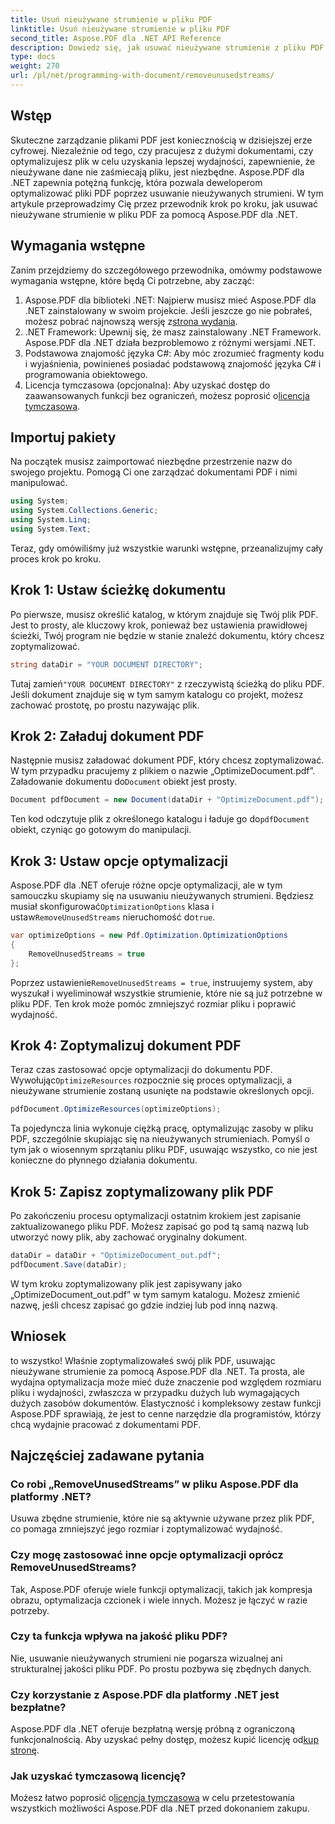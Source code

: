 ```yaml
---
title: Usuń nieużywane strumienie w pliku PDF
linktitle: Usuń nieużywane strumienie w pliku PDF
second_title: Aspose.PDF dla .NET API Reference
description: Dowiedz się, jak usuwać nieużywane strumienie z pliku PDF za pomocą Aspose.PDF dla platformy .NET, aby zoptymalizować rozmiar pliku i wydajność.
type: docs
weight: 270
url: /pl/net/programming-with-document/removeunusedstreams/
---
```

## Wstęp

Skuteczne zarządzanie plikami PDF jest koniecznością w dzisiejszej erze cyfrowej. Niezależnie od tego, czy pracujesz z dużymi dokumentami, czy optymalizujesz plik w celu uzyskania lepszej wydajności, zapewnienie, że nieużywane dane nie zaśmiecają pliku, jest niezbędne. Aspose.PDF dla .NET zapewnia potężną funkcję, która pozwala deweloperom optymalizować pliki PDF poprzez usuwanie nieużywanych strumieni. W tym artykule przeprowadzimy Cię przez przewodnik krok po kroku, jak usuwać nieużywane strumienie w pliku PDF za pomocą Aspose.PDF dla .NET.

## Wymagania wstępne

Zanim przejdziemy do szczegółowego przewodnika, omówmy podstawowe wymagania wstępne, które będą Ci potrzebne, aby zacząć:

1.  Aspose.PDF dla biblioteki .NET: Najpierw musisz mieć Aspose.PDF dla .NET zainstalowany w swoim projekcie. Jeśli jeszcze go nie pobrałeś, możesz pobrać najnowszą wersję z[strona wydania](https://releases.aspose.com/pdf/net/).
2. .NET Framework: Upewnij się, że masz zainstalowany .NET Framework. Aspose.PDF dla .NET działa bezproblemowo z różnymi wersjami .NET.
3. Podstawowa znajomość języka C#: Aby móc zrozumieć fragmenty kodu i wyjaśnienia, powinieneś posiadać podstawową znajomość języka C# i programowania obiektowego.
4.  Licencja tymczasowa (opcjonalna): Aby uzyskać dostęp do zaawansowanych funkcji bez ograniczeń, możesz poprosić o[licencja tymczasowa](https://purchase.aspose.com/temporary-license/).


## Importuj pakiety

Na początek musisz zaimportować niezbędne przestrzenie nazw do swojego projektu. Pomogą Ci one zarządzać dokumentami PDF i nimi manipulować.

```csharp
using System;
using System.Collections.Generic;
using System.Linq;
using System.Text;
```

Teraz, gdy omówiliśmy już wszystkie warunki wstępne, przeanalizujmy cały proces krok po kroku.

## Krok 1: Ustaw ścieżkę dokumentu

Po pierwsze, musisz określić katalog, w którym znajduje się Twój plik PDF. Jest to prosty, ale kluczowy krok, ponieważ bez ustawienia prawidłowej ścieżki, Twój program nie będzie w stanie znaleźć dokumentu, który chcesz zoptymalizować.

```csharp
string dataDir = "YOUR DOCUMENT DIRECTORY";
```

 Tutaj zamień`"YOUR DOCUMENT DIRECTORY"` z rzeczywistą ścieżką do pliku PDF. Jeśli dokument znajduje się w tym samym katalogu co projekt, możesz zachować prostotę, po prostu nazywając plik.

## Krok 2: Załaduj dokument PDF

Następnie musisz załadować dokument PDF, który chcesz zoptymalizować. W tym przypadku pracujemy z plikiem o nazwie „OptimizeDocument.pdf”. Załadowanie dokumentu do`Document` obiekt jest prosty.

```csharp
Document pdfDocument = new Document(dataDir + "OptimizeDocument.pdf");
```

 Ten kod odczytuje plik z określonego katalogu i ładuje go do`pdfDocument` obiekt, czyniąc go gotowym do manipulacji.

## Krok 3: Ustaw opcje optymalizacji

 Aspose.PDF dla .NET oferuje różne opcje optymalizacji, ale w tym samouczku skupiamy się na usuwaniu nieużywanych strumieni. Będziesz musiał skonfigurować`OptimizationOptions` klasa i ustaw`RemoveUnusedStreams` nieruchomość do`true`.

```csharp
var optimizeOptions = new Pdf.Optimization.OptimizationOptions
{
    RemoveUnusedStreams = true
};
```

 Poprzez ustawienie`RemoveUnusedStreams = true`, instruujemy system, aby wyszukał i wyeliminował wszystkie strumienie, które nie są już potrzebne w pliku PDF. Ten krok może pomóc zmniejszyć rozmiar pliku i poprawić wydajność.

## Krok 4: Zoptymalizuj dokument PDF

 Teraz czas zastosować opcje optymalizacji do dokumentu PDF. Wywołując`OptimizeResources` rozpocznie się proces optymalizacji, a nieużywane strumienie zostaną usunięte na podstawie określonych opcji.

```csharp
pdfDocument.OptimizeResources(optimizeOptions);
```

Ta pojedyncza linia wykonuje ciężką pracę, optymalizując zasoby w pliku PDF, szczególnie skupiając się na nieużywanych strumieniach. Pomyśl o tym jak o wiosennym sprzątaniu pliku PDF, usuwając wszystko, co nie jest konieczne do płynnego działania dokumentu.

## Krok 5: Zapisz zoptymalizowany plik PDF

Po zakończeniu procesu optymalizacji ostatnim krokiem jest zapisanie zaktualizowanego pliku PDF. Możesz zapisać go pod tą samą nazwą lub utworzyć nowy plik, aby zachować oryginalny dokument.

```csharp
dataDir = dataDir + "OptimizeDocument_out.pdf";
pdfDocument.Save(dataDir);
```

W tym kroku zoptymalizowany plik jest zapisywany jako „OptimizeDocument_out.pdf” w tym samym katalogu. Możesz zmienić nazwę, jeśli chcesz zapisać go gdzie indziej lub pod inną nazwą.

## Wniosek

to wszystko! Właśnie zoptymalizowałeś swój plik PDF, usuwając nieużywane strumienie za pomocą Aspose.PDF dla .NET. Ta prosta, ale wydajna optymalizacja może mieć duże znaczenie pod względem rozmiaru pliku i wydajności, zwłaszcza w przypadku dużych lub wymagających dużych zasobów dokumentów. Elastyczność i kompleksowy zestaw funkcji Aspose.PDF sprawiają, że jest to cenne narzędzie dla programistów, którzy chcą wydajnie pracować z dokumentami PDF.

## Najczęściej zadawane pytania

### Co robi „RemoveUnusedStreams” w pliku Aspose.PDF dla platformy .NET?
Usuwa zbędne strumienie, które nie są aktywnie używane przez plik PDF, co pomaga zmniejszyć jego rozmiar i zoptymalizować wydajność.

### Czy mogę zastosować inne opcje optymalizacji oprócz RemoveUnusedStreams?
Tak, Aspose.PDF oferuje wiele funkcji optymalizacji, takich jak kompresja obrazu, optymalizacja czcionek i wiele innych. Możesz je łączyć w razie potrzeby.

### Czy ta funkcja wpływa na jakość pliku PDF?
Nie, usuwanie nieużywanych strumieni nie pogarsza wizualnej ani strukturalnej jakości pliku PDF. Po prostu pozbywa się zbędnych danych.

### Czy korzystanie z Aspose.PDF dla platformy .NET jest bezpłatne?
 Aspose.PDF dla .NET oferuje bezpłatną wersję próbną z ograniczoną funkcjonalnością. Aby uzyskać pełny dostęp, możesz kupić licencję od[kup stronę](https://purchase.aspose.com/buy).

### Jak uzyskać tymczasową licencję?
 Możesz łatwo poprosić o[licencja tymczasowa](https://purchase.aspose.com/temporary-license/) w celu przetestowania wszystkich możliwości Aspose.PDF dla .NET przed dokonaniem zakupu.